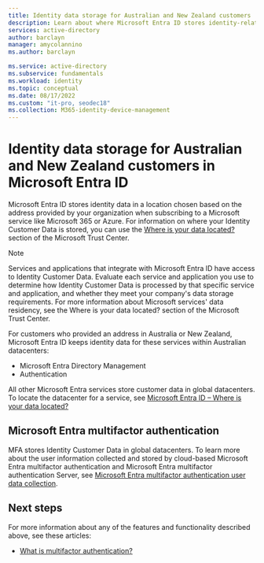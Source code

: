 ```yaml
---
title: Identity data storage for Australian and New Zealand customers
description: Learn about where Microsoft Entra ID stores identity-related data for its Australian and New Zealand customers.
services: active-directory
author: barclayn
manager: amycolannino
ms.author: barclayn

ms.service: active-directory
ms.subservice: fundamentals
ms.workload: identity
ms.topic: conceptual
ms.date: 08/17/2022
ms.custom: "it-pro, seodec18"
ms.collection: M365-identity-device-management
---
```


# Identity data storage for Australian and New Zealand customers in Microsoft Entra ID

Microsoft Entra ID stores identity data in a location chosen based on the address provided by your organization when subscribing to a Microsoft service like Microsoft 365 or Azure. For information on where your Identity Customer Data is stored, you can use the [Where is your data located?](https://www.microsoft.com/trustcenter/privacy/where-your-data-is-located) section of the Microsoft Trust Center.

> [!NOTE]
> Services and applications that integrate with Microsoft Entra ID have access to Identity Customer Data. Evaluate each service and application you use to determine how Identity Customer Data is processed by that specific service and application, and whether they meet your company's data storage requirements. For more information about Microsoft services' data residency, see the Where is your data located? section of the Microsoft Trust Center.

For customers who provided an address in Australia or New Zealand, Microsoft Entra ID keeps identity data for these services within Australian datacenters: 
- Microsoft Entra Directory Management 
- Authentication

All other Microsoft Entra services store customer data in global datacenters. To locate the datacenter for a service, see [Microsoft Entra ID – Where is your data located?](https://aka.ms/AADDataMap)

<a name='microsoft-azure-ad-multi-factor-authentication-mfa'></a>

## Microsoft Entra multifactor authentication

MFA stores Identity Customer Data in global datacenters. To learn more about the user information collected and stored by cloud-based Microsoft Entra multifactor authentication and Microsoft Entra multifactor authentication Server, see [Microsoft Entra multifactor authentication user data collection](../authentication/concept-mfa-data-residency.md).

## Next steps

For more information about any of the features and functionality described above, see these articles:
- [What is multifactor authentication?](../authentication/concept-mfa-howitworks.md)
